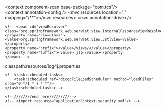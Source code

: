 <?xml version="1.0" encoding="utf-8"?>
<beans xmlns="http://www.springframework.org/schema/beans"
xmlns:context="http://www.springframework.org/schema/context"
xmlns:mvc="http://www.springframework.org/schema/mvc"
    xmlns:xsi="http://www.w3.org/2001/XMLSchema-instance"
    xmlns:tx="http://www.springframework.org/schema/tx"
	   xmlns:task="http://www.springframework.org/schema/task"
    xsi:schemaLocation="
        http://www.springframework.org/schema/beans
        http://www.springframework.org/schema/beans/spring-beans.xsd
        http://www.springframework.org/schema/context
        http://www.springframework.org/schema/context/spring-context.xsd
         http://www.springframework.org/schema/mvc
        http://www.springframework.org/schema/mvc/spring-mvc.xsd
        http://www.springframework.org/schema/tx http://www.springframework.org/schema/tx/spring-tx-4.0.xsd  http://www.springframework.org/schema/task http://www.springframework.org/schema/task/spring-task.xsd
        ">
        
<context:component-scan base-package="com.tcs"/>
<context:annotation-config />
<bean id="messageSource" class="org.springframework.context.support.ResourceBundleMessageSource">
<property name="basename" value="messages"></property>
</bean>
<mvc:resources location="/" mapping="/**"></mvc:resources>
<mvc:annotation-driven />
<bean id="multipartResolver"  class="org.springframework.web.multipart.commons.CommonsMultipartResolver"/>
<bean id="applicationContextUtils" class="com.tcs.utils.ApplicationContextUtils" />

	<!-- <bean id="viewResolver" class="org.springframework.web.servlet.view.InternalResourceViewResolver">
    <property name="viewClass"><value>org.springframework.web.servlet.view.JstlView</value></property>
    <property name="prefix"><value>/views/</value></property>
    <property name="suffix"><value>.jsp</value></property>
    </bean> -->
<!-- <bean id="loginController" class="springapp.controllers.LoginController">
<property name="loginService" ref="loginService"></property>
</bean>

<bean id="loginService" class="springapp.services.LoginServiceImpl">
<property name="loginDao" ref="loginDao"></property>
</bean> -->

<!-- <bean id="loginDao" class="springapp.dao.LoginDaoImpl">
<property name="dataSource" ref="dataSource"></property>
</bean>

<bean id="brManagerDao" class="springapp.dao.BrManagerDaoImpl">
<property name="dataSource" ref="dataSource"></property>
</bean> -->

<!-- <bean id="sessionListener"
            class="springapp.utils.SessionListner">
            <property name="loginDao" ref="loginDao" />
      </bean> -->

<!-- <tx:annotation-driven proxy-target-class="true"
		transaction-manager="transactionManager" /> -->


<!-- <bean id="dataSource" class="org.springframework.jdbc.datasource.DriverManagerDataSource">
<property name="driverClassName" value="${jdbc.driverClassName}"></property>
<property name="url" value="${jdbc.url}"></property>
<property name="username" value="${jdbc.username}"></property>
<property name="password" value="${jdbc.password}"></property>
</bean> -->

<bean id="dataSource" class="org.springframework.jndi.JndiObjectFactoryBean">
<!--    <property name="jndiName" value="jndi/bsdb"/>-->
    <property name="jndiName" value="java:comp/env/jndi/bsdb"/>
</bean>
<!-- <bean id="transactionManager"
		class="org.springframework.orm.hibernate3.HibernateTransactionManager">

		<property name="sessionFactory" ref="sessionFactory" />
	</bean> -->
	<tx:annotation-driven transaction-manager="transactionManager" proxy-target-class="true"/>
<!-- <bean id="propertyConfigurer" class="org.springframework.beans.factory.config.PropertyPlaceholderConfigurer">
<property name="locations">
<list><value>classpath:jdbc.properties</value></list>
</property>
</bean> -->
<bean id="transactionManager" class="org.springframework.jdbc.datasource.DataSourceTransactionManager">
<property name="dataSource" ref="dataSource"></property>
</bean>
<bean id="jdbcTemplate" class="org.springframework.jdbc.core.JdbcTemplate">
	<property name="dataSource" ref="dataSource"></property>
</bean>

<bean id="webAppMetricsInterceptor" class="com.tcs.security.WebAppMetricsInterceptor" />
<mvc:interceptors>
        <ref bean="webAppMetricsInterceptor"/>
    </mvc:interceptors>
	<bean id="log4jInitializer"
		class="org.springframework.beans.factory.config.MethodInvokingFactoryBean">
		<property name="targetClass" value="org.springframework.util.Log4jConfigurer" />
		<property name="targetMethod" value="initLogging" />
		<property name="arguments">
			<list>
				<value>classpath:resources/log4j.properties</value>
			</list>
		</property>
	</bean>
	<!--////////////Below code for CR_2300286(branchlist  and ascii files upload/////////////-->
	<!--<bean id="UploadScheduler" class="com.tcs.scheduler.UploadScheduler" ></bean>-->
	<!--<bean id="dicgcFileLoadScheduler" class="com.tcs.scheduler.DicgcFileLoadScheduler"/>-->
	<!--<task:scheduled-tasks>
		<task:scheduled ref="UploadScheduler" method="checkSchedularRunning" cron="0 */2 * ? * *"></task:scheduled>
	</task:scheduled-tasks>-->

	<!--<task:scheduled-tasks>
		<task:scheduled ref="dicgcFileLoadScheduler" method="loadFiles" cron="0 */1 * ? * *"/>
	</task:scheduled-tasks>-->

	<!--////////end here/////////-->
	<!-- <import resource="applicationContext-security.xml"/> -->
</beans>
